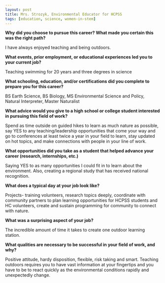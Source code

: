 ```yaml
---
layout: post
title: Mrs. Strozyk, Environmental Educator for HCPSS
tags: [education, science, women-in-stem]
---
```


**Why did you choose to pursue this career?  What made you certain this was the right path?**

I have always enjoyed teaching and being outdoors.

**What events, prior employment, or educational experiences led you to your current job?**

Teaching swimming for 20 years and three degrees in science

**What schooling, education, and/or certifications did you complete to prepare you for this career?**

BS Earth Science, BS Biology, MS Environmental Science and Policy, Natural Interpreter, Master Naturalist

**What advice would you give to a high school or college student interested in pursuing this field of work?**

Spend as time outside on guided hikes to learn as much nature as possible, say YES to any teaching/leadership opportunities that come your way and go to conferences at least twice a year in your field to learn, stay updated on hot topics, and make connections with people in your line of work.

**What opportunities did you take as a student that helped advance your career (research, internships, etc.)**

Saying YES to as many opportunities I could fit in to learn about the environment. Also, creating a regional study that has received national recognition.

**What does a typical day at your job look like?**

Projects- training volunteers, research topics deeply, coordinate with community partners to plan learning opportunities for HCPSS students and HC volunteers, create and sustain programming for community to connect with nature.

**What was a surprising aspect of your job?**

The incredible amount of time it takes to create one outdoor learning station.

**What qualities are necessary to be successful in your field of work, and why?**

Positive attitude, hardy disposition, flexible, risk taking and smart. Teaching outdoors requires you to have vast information at your fingertips and you have to be to react quickly as the environmental conditions rapidly and unexpectedly change.
